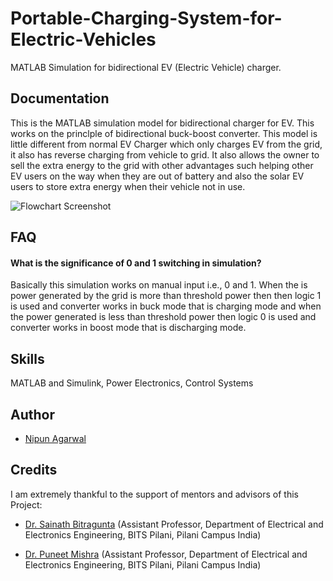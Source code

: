 
# Portable-Charging-System-for-Electric-Vehicles

MATLAB Simulation for bidirectional EV (Electric Vehicle) charger.


## Documentation



This is the MATLAB simulation model for bidirectional charger for EV. This works on the princlple of bidirectional buck-boost converter. This model is little different from normal EV Charger which only charges EV from the grid, it also has reverse charging from vehicle to grid. It also allows the owner to sell the extra energy to the grid with other advantages such helping other EV users on the way when they are out of battery and also the solar EV users to store extra energy when their vehicle not in use. 

![Flowchart Screenshot](https://www.theagilityeffect.com/app/uploads/2017/07/infographie_ve_en-1.gif)

## FAQ

#### What is the significance of 0 and 1 switching in simulation? 

Basically this simulation works on manual input i.e., 0 and 1. When the
is power generated by the grid is more than threshold power then then
logic 1 is used and converter works in buck mode that is charging mode
and when the power generated is less than threshold power then logic 0 
is used and converter works in boost mode that is discharging mode.

##  Skills
MATLAB and Simulink, Power Electronics, Control Systems


## Author

- [Nipun Agarwal](https://github.com/NipunAgarwal16)

## Credits

I am extremely thankful to the support of mentors and advisors of this Project:

- [Dr. Sainath Bitragunta](https://www.bits-pilani.ac.in/pilani/sainath/profile)
(Assistant Professor, Department of Electrical and Electronics Engineering, BITS Pilani, Pilani Campus
India)

- [Dr. Puneet Mishra](https://www.bits-pilani.ac.in/pilani/puneetmishra/Profile)
(Assistant Professor, Department of Electrical and Electronics Engineering, BITS Pilani, Pilani Campus
India)
